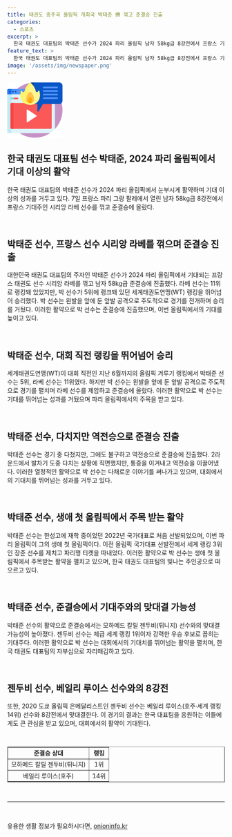 ```yaml
---
title: 태권도 종주국 올림픽 개최국 박태준 佛 꺾고 준결승 진출
categories:
  - 스포츠
excerpt: >
  한국 태권도 대표팀의 박태준 선수가 2024 파리 올림픽 남자 58kg급 8강전에서 프랑스 기대주 라베 선수를 꺾고 준결승에 올랐다. 박 선수는 1라운드부터 주도하여 2대 1로 승리하며 라베 선수를 물리쳤고, 29초 전 몸통 공격으로 역전 승리를 거두었다. 이번 올림픽이 생애 첫 경기인 박 선수는 자신의 랭킹을 뛰어넘는 경기력을 보여주며 기대를 모았다. 현재 준결승에서 모하메드 칼릴 젠두비(튀니지) 선수와 맞붙을 가능성이 높아 이목이 집중된다.
feature_text: >
  한국 태권도 대표팀의 박태준 선수가 2024 파리 올림픽 남자 58kg급 8강전에서 프랑스 기대주 라베 선수를 꺾고 준결승에 올랐다. 박 선수는 1라운드부터 주도하여 2대 1로 승리하며 라베 선수를 물리쳤고, 29초 전 몸통 공격으로 역전 승리를 거두었다. 이번 올림픽이 생애 첫 경기인 박 선수는 자신의 랭킹을 뛰어넘는 경기력을 보여주며 기대를 모았다. 현재 준결승에서 모하메드 칼릴 젠두비(튀니지) 선수와 맞붙을 가능성이 높아 이목이 집중된다.
image: '/assets/img/newspaper.png'
---
```


<p><img src="/assets/img/news.png" alt="rentncar 속보" /></p>

<h2 data-ke-size="size26">한국 태권도 대표팀 선수 박태준, 2024 파리 올림픽에서 기대 이상의 활약</h2>

<p data-ke-size="size16">한국 태권도 대표팀의 박태준 선수가 2024 파리 올림픽에서 눈부시게 활약하며 기대 이상의 성과를 거두고 있다. 7일 프랑스 파리 그랑 팔레에서 열린 남자 58kg급 8강전에서 프랑스 기대주인 시리앙 라베 선수를 꺾고 준결승에 올랐다.</p>

<p><br></p>

<h2 data-ke-size="size26">박태준 선수, 프랑스 선수 시리앙 라베를 꺾으며 준결승 진출</h2>

<p data-ke-size="size16">대한민국 태권도 대표팀의 주자인 박태준 선수가 2024 파리 올림픽에서 기대되는 프랑스 태권도 선수 시리앙 라베를 꺾고 남자 58kg급 준결승에 진출했다. 라베 선수는 11위로 랭킹돼 있었지만, 박 선수가 5위에 랭크돼 있던 세계태권도연맹(WT) 랭킹을 뛰어넘어 승리했다. 박 선수는 왼발을 앞에 둔 앞발 공격으로 주도적으로 경기를 전개하며 승리를 거뒀다. 이러한 활약으로 박 선수는 준결승에 진출했으며, 이번 올림픽에서의 기대를 높이고 있다.</p>

<p><br></p>

<h2 data-ke-size="size26">박태준 선수, 대회 직전 랭킹을 뛰어넘어 승리</h2>

<p data-ke-size="size16">세계태권도연맹(WT)이 대회 직전인 지난 6월까지의 올림픽 겨루기 랭킹에서 박태준 선수는 5위, 라베 선수는 11위였다. 하지만 박 선수는 왼발을 앞에 둔 앞발 공격으로 주도적으로 경기를 펼치며 라베 선수를 제압하고 준결승에 올랐다. 이러한 활약으로 박 선수는 기대를 뛰어넘는 성과를 거뒀으며 파리 올림픽에서의 주목을 받고 있다.</p>

<p><br></p>

<h2 data-ke-size="size26">박태준 선수, 다치지만 역전승으로 준결승 진출</h2>

<p data-ke-size="size16">박태준 선수는 경기 중 다쳤지만, 그에도 불구하고 역전승으로 준결승에 진출했다. 2라운드에서 발차기 도중 다치는 상황에 직면했지만, 통증을 이겨내고 역전승을 이끌어냈다. 이러한 열정적인 활약으로 박 선수는 다채로운 이야기를 써나가고 있으며, 대회에서의 기대치를 뛰어넘는 성과를 거두고 있다.</p>

<p><br></p>

<h2 data-ke-size="size26">박태준 선수, 생애 첫 올림픽에서 주목 받는 활약</h2>

<p data-ke-size="size16">박태준 선수는 한성고에 재학 중이었던 2022년 국가대표로 처음 선발되었으며, 이번 파리 올림픽이 그의 생애 첫 올림픽이다. 이전 올림픽 국가대표 선발전에서 세계 랭킹 3위인 장준 선수를 제치고 파리행 티켓을 따내었다. 이러한 활약으로 박 선수는 생애 첫 올림픽에서 주목받는 활약을 펼치고 있으며, 한국 태권도 대표팀의 빛나는 주인공으로 떠오르고 있다.</p>

<p><br></p>

<h2 data-ke-size="size26">박태준 선수, 준결승에서 기대주와의 맞대결 가능성</h2>

<p data-ke-size="size16">박태준 선수의 활약으로 준결승에서는 모하메드 칼릴 젠두비(튀니지) 선수와의 맞대결 가능성이 높아졌다. 젠두비 선수는 체급 세계 랭킹 1위이자 강력한 우승 후보로 꼽히는 기대주다. 이러한 활약으로 박 선수는 대회에서의 기대치를 뛰어넘는 활약을 펼치며, 한국 태권도 대표팀의 자부심으로 자리매김하고 있다.</p>

<p><br></p>

<h2 data-ke-size="size26">젠두비 선수, 베일리 루이스 선수와의 8강전</h2>

<p data-ke-size="size16">또한, 2020 도쿄 올림픽 은메달리스트인 젠두비 선수는 베일리 루이스(호주·세계 랭킹 14위) 선수와 8강전에서 맞대결한다. 이 경기의 결과는 한국 대표팀을 응원하는 이들에게도 큰 관심을 받고 있으며, 대회에서의 활약이 기대된다.</p>

<p><br></p>

<table style="width: 100%;" border="1">
<tbody>
<tr>
<td style="text-align: center; height: 17px;"><b>준결승 상대</b></td>
<td style="text-align: center; height: 17px;"><b>랭킹</b></td>
</tr>
<tr>
<td style="text-align: center; height: 17px;">모하메드 칼릴 젠두비(튀니지)</td>
<td style="text-align: center; height: 17px;">1위</td>
</tr>
<tr>
<td style="text-align: center; height: 17px;">베일리 루이스(호주)</td>
<td style="text-align: center; height: 17px;">14위</td>
</tr>
</tbody>
</table>

<p><br>
<hr></p>

<p data-ke-size="size16">&nbsp;</p>
유용한 생활 정보가 필요하시다면, <a href="https://onioninfo.kr" rel="dofollow">onioninfo.kr</a>


